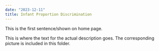 ```yaml
---
date: "2023-12-11"
title: Infant Proportion Discrimination
---
```


This is the first sentence/shown on home page.

<!--more-->

This is where the text for the actual description goes.
The corresponding picture is included in this folder.